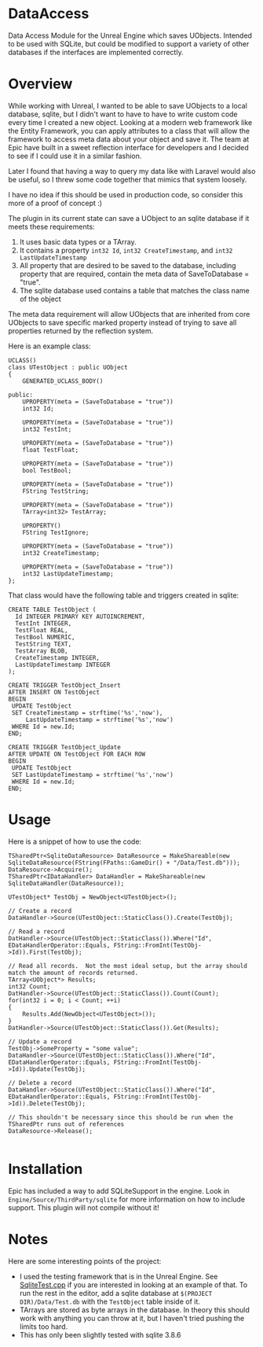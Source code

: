DataAccess
==========

Data Access Module for the Unreal Engine which saves UObjects.  Intended to be used with SQLite, but could be modified to support a variety of other databases if the interfaces are implemented correctly. 

Overview
========

While working with Unreal, I wanted to be able to save UObjects to a local database, sqlite, but I didn't want to have to have to write custom code every time I created a new object.  Looking at a modern web framework like the Entity Framework, you can apply attributes to a class that will allow the framework to access meta data about your object and save it.  The team at Epic have built in a sweet reflection interface for developers and I decided to see if I could use it in a similar fashion.

Later I found that having a way to query my data like with Laravel would also be useful, so I threw some code together that mimics that system loosely.

I have no idea if this should be used in production code, so consider this more of a proof of concept :)

The plugin in its current state can save a UObject to an sqlite database if it meets these requirements:

 1.  It uses basic data types or a TArray.
 2.  It contains a property `int32 Id`, `int32 CreateTimestamp`, and `int32 LastUpdateTimestamp`
 3.  All property that are desired to be saved to the database, including property that are required, contain the meta data of SaveToDatabase = "true".  
 4.  The sqlite database used contains a table that matches the class name of the object

The meta data requirement will allow UObjects that are inherited from core UObjects to save specific marked property instead of trying to save all properties returned by the reflection system.
 
Here is an example class:
```
UCLASS()
class UTestObject : public UObject
{
    GENERATED_UCLASS_BODY()
    
public:
    UPROPERTY(meta = (SaveToDatabase = "true"))
    int32 Id;
    
    UPROPERTY(meta = (SaveToDatabase = "true"))
    int32 TestInt;
    
    UPROPERTY(meta = (SaveToDatabase = "true"))
    float TestFloat;
    
    UPROPERTY(meta = (SaveToDatabase = "true"))
    bool TestBool;
    
    UPROPERTY(meta = (SaveToDatabase = "true"))
    FString TestString;
    
    UPROPERTY(meta = (SaveToDatabase = "true"))
    TArray<int32> TestArray;
    
	UPROPERTY()
	FString TestIgnore;	
	
    UPROPERTY(meta = (SaveToDatabase = "true"))
    int32 CreateTimestamp;
    
    UPROPERTY(meta = (SaveToDatabase = "true"))
    int32 LastUpdateTimestamp;
};
```

That class would have the following table and triggers created in sqlite:
```
CREATE TABLE TestObject ( 
  Id INTEGER PRIMARY KEY AUTOINCREMENT, 
  TestInt INTEGER, 
  TestFloat REAL, 
  TestBool NUMERIC, 
  TestString TEXT, 
  TestArray BLOB,
  CreateTimestamp INTEGER, 
  LastUpdateTimestamp INTEGER
);

CREATE TRIGGER TestObject_Insert 
AFTER INSERT ON TestObject 
BEGIN 
 UPDATE TestObject 
 SET CreateTimestamp = strftime('%s','now'), 
     LastUpdateTimestamp = strftime('%s','now') 
 WHERE Id = new.Id; 
END;

CREATE TRIGGER TestObject_Update 
AFTER UPDATE ON TestObject FOR EACH ROW 
BEGIN 
 UPDATE TestObject 
 SET LastUpdateTimestamp = strftime('%s','now') 
 WHERE Id = new.Id; 
END;
```
Usage
=====

Here is a snippet of how to use the code:
```
TSharedPtr<SqliteDataResource> DataResource = MakeShareable(new SqliteDataResource(FString(FPaths::GameDir() + "/Data/Test.db")));
DataResource->Acquire();
TSharedPtr<IDataHandler> DataHandler = MakeShareable(new SqliteDataHandler(DataResource));

UTestObject* TestObj = NewObject<UTestObject>();

// Create a record
DataHandler->Source(UTestObject::StaticClass()).Create(TestObj);

// Read a record
DatHandler->Source(UTestObject::StaticClass()).Where("Id", EDataHandlerOperator::Equals, FString::FromInt(TestObj->Id)).First(TestObj);

// Read all records.  Not the most ideal setup, but the array should match the amount of records returned.  
TArray<UObject*> Results;
int32 Count;
DatHandler->Source(UTestObject::StaticClass()).Count(Count);
for(int32 i = 0; i < Count; ++i)
{
	Results.Add(NewObject<UTestObject>());
}
DatHandler->Source(UTestObject::StaticClass()).Get(Results);

// Update a record
TestObj->SomeProperty = "some value";
DataHandler->Source(UTestObject::StaticClass()).Where("Id", EDataHandlerOperator::Equals, FString::FromInt(TestObj->Id)).Update(TestObj);

// Delete a record
DataHandler->Source(UTestObject::StaticClass()).Where("Id", EDataHandlerOperator::Equals, FString::FromInt(TestObj->Id)).Delete(TestObj);

// This shouldn't be necessary since this should be run when the TSharedPtr runs out of references
DataResource->Release();


```


Installation
============

Epic has included a way to add SQLiteSupport in the engine. Look in `Engine/Source/ThirdParty/sqlite` for more information on how to include support.  This plugin will not compile without it!

Notes
=====

Here are some interesting points of the project:

- I used the testing framework that is in the Unreal Engine.  See [SqliteTest.cpp](https://github.com/afuzzyllama/DataAccess/blob/master/Source/DataAccess/Private/Tests/SqliteTest.cpp) if you are interested in looking at an example of that.  To run the rest in the editor, add a sqlite database at `$(PROJECT DIR)/Data/Test.db` with the `TestObject` table inside of it.
- TArrays are stored as byte arrays in the database.  In theory this should work with anything you can throw at it, but I haven't tried pushing the limits too hard.
- This has only been slightly tested with sqlite 3.8.6
